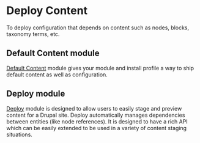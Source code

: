 # Deploy Content

To deploy configuration that depends on content such as nodes, blocks, taxonomy terms, etc.

## Default Content module

[Default Content](https://www.drupal.org/project/default_content) module gives your module and install profile a way to ship default content as well as configuration.

## Deploy module

[Deploy](https://www.drupal.org/project/deploy) module is designed to allow users to easily stage and preview content for a Drupal site. Deploy automatically manages dependencies between entities (like node references). It is designed to have a rich API which can be easily extended to be used in a variety of content staging situations.